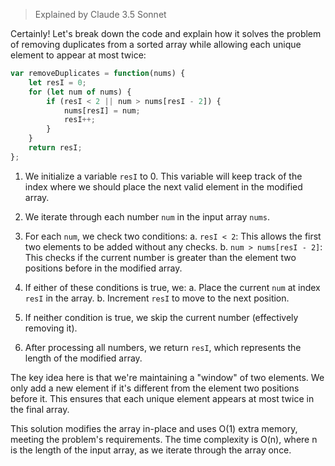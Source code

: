 > Explained by Claude 3.5 Sonnet 

Certainly! Let's break down the code and explain how it solves the problem of removing duplicates from a sorted array while allowing each unique element to appear at most twice:

```javascript
var removeDuplicates = function(nums) {
    let resI = 0;
    for (let num of nums) {
        if (resI < 2 || num > nums[resI - 2]) {
            nums[resI] = num;
            resI++;
        }
    }
    return resI;
};
```

1. We initialize a variable `resI` to 0. This variable will keep track of the index where we should place the next valid element in the modified array.

2. We iterate through each number `num` in the input array `nums`.

3. For each `num`, we check two conditions:
   a. `resI < 2`: This allows the first two elements to be added without any checks.
   b. `num > nums[resI - 2]`: This checks if the current number is greater than the element two positions before in the modified array.

4. If either of these conditions is true, we:
   a. Place the current `num` at index `resI` in the array.
   b. Increment `resI` to move to the next position.

5. If neither condition is true, we skip the current number (effectively removing it).

6. After processing all numbers, we return `resI`, which represents the length of the modified array.

The key idea here is that we're maintaining a "window" of two elements. We only add a new element if it's different from the element two positions before it. This ensures that each unique element appears at most twice in the final array.

This solution modifies the array in-place and uses O(1) extra memory, meeting the problem's requirements. The time complexity is O(n), where n is the length of the input array, as we iterate through the array once.